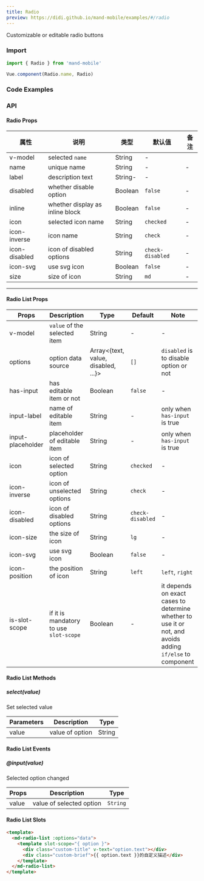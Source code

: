 ```yaml
---
title: Radio
preview: https://didi.github.io/mand-mobile/examples/#/radio
---
```


Customizable or editable radio buttons

### Import

```javascript
import { Radio } from 'mand-mobile'

Vue.component(Radio.name, Radio)
```

### Code Examples
<!-- DEMO -->

### API

#### Radio Props
|属性 | 说明 | 类型 | 默认值 | 备注|
|----|-----|------|------|------|
|v-model|selected `name`|String|-|
|name|unique name|String|-|-|
|label|description text|String-|-|
|disabled|whether disable option|Boolean|`false`|-|
|inline|whether display as inline block|Boolean|`false`|-|
|icon|selected icon name|String|`checked`|-|
|icon-inverse|icon name|String|`check`|-|
|icon-disabled|icon of disabled options|String|`check-disabled`|-|
|icon-svg|use svg icon|Boolean|`false`|-|
|size|size of icon|String|`md`|-|

---

#### Radio List Props
|Props | Description | Type | Default | Note|
|----|-----|------|------|------|
|v-model|`value` of the selected item|String|-|-|
|options|option data source|Array<{text, value, disabled, ...}>|`[]`|`disabled` is to disable option or not|
|has-input|has editable item or not|Boolean|`false`|-|
|input-label|name of editable item|String|-|only when `has-input` is true|
|input-placeholder|placeholder of editable item|String|-|only when `has-input` is true|
|icon|icon of selected option|String|`checked`|-|
|icon-inverse|icon of unselected options|String|`check`|-|
|icon-disabled|icon of disabled options|String|`check-disabled`|-|
|icon-size|the size of icon|String|`lg`|-|
|icon-svg|use svg icon|Boolean|`false`|-|
|icon-position|the position of icon|String|`left`|`left`, `right`|
|is-slot-scope|if it is mandatory to use `slot-scope`|Boolean|-|it depends on exact cases to determine whether to use it or not, and avoids adding `if/else` to component|

#### Radio List Methods

##### select(value)
Set selected value

|Parameters | Description | Type |
|----|-----|------|
|value|value of option|String|

#### Radio List Events

##### @input(value)
Selected option changed

|Props | Description | Type |
|----|-----|------|
|value|value of selected option|`String`|

#### Radio List Slots
```html
<template>
  <md-radio-list :options="data">
    <template slot-scope="{ option }">
      <div class="custom-title" v-text="option.text"></div>
      <div class="custom-brief">{{ option.text }}的自定义描述</div>
    </template>
  </md-radio-list>
</template>
```
